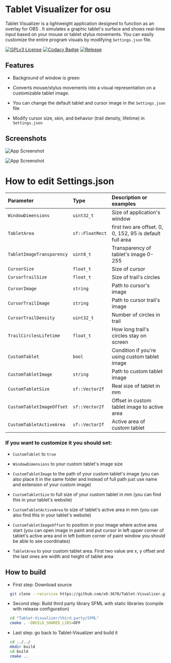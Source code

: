 
# Tablet Visualizer for osu

Tablet Visualizer is a lightweight application designed to function as an overlay for OBS . It simulates a graphic tablet's surface and shows real-time input based on your mouse or tablet stylus movements. You can easily customize the entire program visuals by modifying `Settings.json` file.







[![GPLv3 License](https://img.shields.io/badge/License-GPL%20v3-yellow.svg)](https://choosealicense.com/licenses/gpl-3.0/)
[![Codacy Badge](https://app.codacy.com/project/badge/Grade/55a8b6fbec384a7c974e34ee04daf00d)](https://app.codacy.com/gh/xO-3670/Tablet-Visualizer/dashboard?utm_source=gh&utm_medium=referral&utm_content=&utm_campaign=Badge_grade)
[![Release](https://img.shields.io/github/v/release/xO-3670/Tablet-Visualizer)](https://github.com/xO-3670/Tablet-Visualizer/releases/tag/1.0)


## Features

- Background of window is green

- Converts mouse/stylus movements into a visual representation on a customizable tablet image.

- You can change the default tablet and cursor image in the `Settings.json` file

- Modify cursor size, skin, and behavior (trail density, lifetime) in `Settings.json`
## Screenshots

![App Screenshot](https://cdn.discordapp.com/attachments/1293699765548351568/1293699779280371804/image.png?ex=6708534f&is=670701cf&hm=0c72e1dae38f6af2aa2bb4d3fc076343c4e6bccb027a5fa131afb4ae10e0e76d&)

![App Screenshot](https://cdn.discordapp.com/attachments/1293699765548351568/1293702268012728435/Screenshot_2024-10-10_00-31-44.png?ex=670855a0&is=67070420&hm=7a3efecf6b1d46d62aab162e0de71c14316dc7bd277eab285fac90f1b149da95&)

# How to edit Settings.json

| Parameter | Type          | Description or examples                                                    |
| :------------------------ | :-------------- | :------------------------------------------------------- |
| `WindowDimensions`        | `uint32_t`      | Size of application's window                             |
| `TabletArea`              | `sf::FloatRect` | first two are offset. 0, 0, 152, 95 is default full area |
| `TabletImageTransparency` | `uint8_t`       | Transparency of tablet's image  0-255                    |
| `CursorSize`              | `float_t`       | Size of cursor                                           |
| `CursorTrailSize`         | `float_t`       | Size of trail's circles                                  |
| `CursorImage`             | `string`        | Path to cursor's image                                   |
| `CursorTrailImage`        | `string`        | Path to cursor trail's image                             |
| `CursorTrailDensity`      | `uint32_t`      | Number of circles in trail                               |
| `TrailCirclesLifetime`    | `float_t`       | How long trail's circles stay on screen                  |
| `CustomTablet`            | `bool`          | Condition if you're using custom tablet image            |
| `CustomTabletImage`       | `string`        | Path to custom tablet image                              |
| `CustomTabletSize`        |`sf::Vector2f`   | Real size of tablet in mm                                |
| `CustomTabletImageOffset` |`sf::Vector2f`   | Offset in custom tablet image to active area             |
| `CustomTabletActiveArea`  |`sf::Vector2f`   | Active area of custom tablet                             |

### If you want to customize it you should set:

- `CustomTablet` to `true`

- `WindowDimensions` to your custom tablet's image size

- `CustomTabletImage` to the path of your custom tablet's image (you can also place it in the same folder and instead of full path just use name and extension of your custom image)

- `CustomTabletSize` to full size of your custom tablet in mm (you can find this in your tablet's website)

- `CustomTabletActiveArea` to size of tablet's active area in mm (you can also find this in your tablet's website)

- `CustomTabletImageOffset` to position in your image where active area start (you can open image in paint and put cursor in left upper corner of tablet's active area and in left bottom corner of paint window you should be able to see coordinates)

- `TabletArea` to your custom tablet area. First two value are x, y offset and the last ones are width and height of tablet area


## How to build

- First step: Download source
```bash
  git clone --recursive https://github.com/xO-3670/Tablet-Visualizer.git
```

- Second step: Build third party library SFML with static libraries (compile with release configuration)
```bash
  cd "Tablet-Visualizer/third_party/SFML" 
  cmake . -DBUILD_SHARED_LIBS=OFF
```

- Last step: go back to Tablet-Visualizer and build it
```bash
  cd ../../
  mkdir build
  cd build
  cmake ..
```
